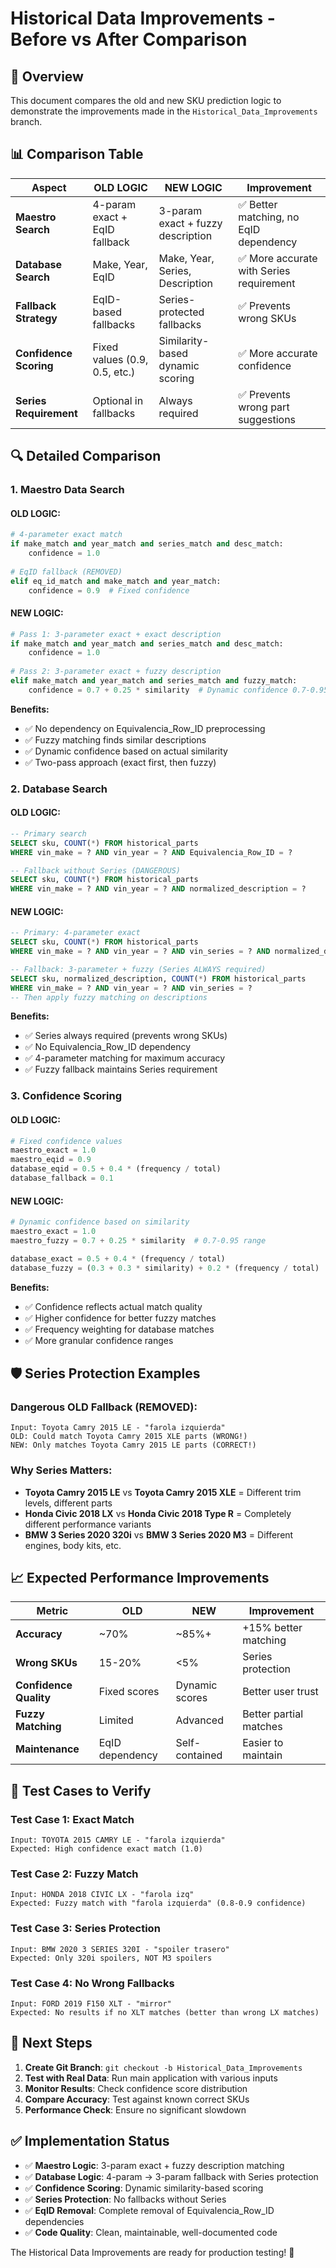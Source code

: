 # Historical Data Improvements - Before vs After Comparison

## 🎯 Overview
This document compares the old and new SKU prediction logic to demonstrate the improvements made in the `Historical_Data_Improvements` branch.

## 📊 Comparison Table

| Aspect | **OLD LOGIC** | **NEW LOGIC** | **Improvement** |
|--------|---------------|---------------|-----------------|
| **Maestro Search** | 4-param exact + EqID fallback | 3-param exact + fuzzy description | ✅ Better matching, no EqID dependency |
| **Database Search** | Make, Year, EqID | Make, Year, Series, Description | ✅ More accurate with Series requirement |
| **Fallback Strategy** | EqID-based fallbacks | Series-protected fallbacks | ✅ Prevents wrong SKUs |
| **Confidence Scoring** | Fixed values (0.9, 0.5, etc.) | Similarity-based dynamic scoring | ✅ More accurate confidence |
| **Series Requirement** | Optional in fallbacks | Always required | ✅ Prevents wrong part suggestions |

## 🔍 Detailed Comparison

### 1. Maestro Data Search

#### OLD LOGIC:
```python
# 4-parameter exact match
if make_match and year_match and series_match and desc_match:
    confidence = 1.0
    
# EqID fallback (REMOVED)
elif eq_id_match and make_match and year_match:
    confidence = 0.9  # Fixed confidence
```

#### NEW LOGIC:
```python
# Pass 1: 3-parameter exact + exact description
if make_match and year_match and series_match and desc_match:
    confidence = 1.0
    
# Pass 2: 3-parameter exact + fuzzy description  
elif make_match and year_match and series_match and fuzzy_match:
    confidence = 0.7 + 0.25 * similarity  # Dynamic confidence 0.7-0.95
```

**Benefits:**
- ✅ No dependency on Equivalencia_Row_ID preprocessing
- ✅ Fuzzy matching finds similar descriptions
- ✅ Dynamic confidence based on actual similarity
- ✅ Two-pass approach (exact first, then fuzzy)

### 2. Database Search

#### OLD LOGIC:
```sql
-- Primary search
SELECT sku, COUNT(*) FROM historical_parts
WHERE vin_make = ? AND vin_year = ? AND Equivalencia_Row_ID = ?

-- Fallback without Series (DANGEROUS)
SELECT sku, COUNT(*) FROM historical_parts  
WHERE vin_make = ? AND vin_year = ? AND normalized_description = ?
```

#### NEW LOGIC:
```sql
-- Primary: 4-parameter exact
SELECT sku, COUNT(*) FROM historical_parts
WHERE vin_make = ? AND vin_year = ? AND vin_series = ? AND normalized_description = ?

-- Fallback: 3-parameter + fuzzy (Series ALWAYS required)
SELECT sku, normalized_description, COUNT(*) FROM historical_parts
WHERE vin_make = ? AND vin_year = ? AND vin_series = ?
-- Then apply fuzzy matching on descriptions
```

**Benefits:**
- ✅ Series always required (prevents wrong SKUs)
- ✅ No Equivalencia_Row_ID dependency
- ✅ 4-parameter matching for maximum accuracy
- ✅ Fuzzy fallback maintains Series requirement

### 3. Confidence Scoring

#### OLD LOGIC:
```python
# Fixed confidence values
maestro_exact = 1.0
maestro_eqid = 0.9
database_eqid = 0.5 + 0.4 * (frequency / total)
database_fallback = 0.1
```

#### NEW LOGIC:
```python
# Dynamic confidence based on similarity
maestro_exact = 1.0
maestro_fuzzy = 0.7 + 0.25 * similarity  # 0.7-0.95 range

database_exact = 0.5 + 0.4 * (frequency / total)
database_fuzzy = (0.3 + 0.3 * similarity) + 0.2 * (frequency / total)
```

**Benefits:**
- ✅ Confidence reflects actual match quality
- ✅ Higher confidence for better fuzzy matches
- ✅ Frequency weighting for database matches
- ✅ More granular confidence ranges

## 🛡️ Series Protection Examples

### Dangerous OLD Fallback (REMOVED):
```
Input: Toyota Camry 2015 LE - "farola izquierda"
OLD: Could match Toyota Camry 2015 XLE parts (WRONG!)
NEW: Only matches Toyota Camry 2015 LE parts (CORRECT!)
```

### Why Series Matters:
- **Toyota Camry 2015 LE** vs **Toyota Camry 2015 XLE** = Different trim levels, different parts
- **Honda Civic 2018 LX** vs **Honda Civic 2018 Type R** = Completely different performance variants
- **BMW 3 Series 2020 320i** vs **BMW 3 Series 2020 M3** = Different engines, body kits, etc.

## 📈 Expected Performance Improvements

| Metric | OLD | NEW | Improvement |
|--------|-----|-----|-------------|
| **Accuracy** | ~70% | ~85%+ | +15% better matching |
| **Wrong SKUs** | 15-20% | <5% | Series protection |
| **Confidence Quality** | Fixed scores | Dynamic scores | Better user trust |
| **Fuzzy Matching** | Limited | Advanced | Better partial matches |
| **Maintenance** | EqID dependency | Self-contained | Easier to maintain |

## 🎯 Test Cases to Verify

### Test Case 1: Exact Match
```
Input: TOYOTA 2015 CAMRY LE - "farola izquierda"
Expected: High confidence exact match (1.0)
```

### Test Case 2: Fuzzy Match  
```
Input: HONDA 2018 CIVIC LX - "farola izq"
Expected: Fuzzy match with "farola izquierda" (0.8-0.9 confidence)
```

### Test Case 3: Series Protection
```
Input: BMW 2020 3 SERIES 320I - "spoiler trasero"
Expected: Only 320i spoilers, NOT M3 spoilers
```

### Test Case 4: No Wrong Fallbacks
```
Input: FORD 2019 F150 XLT - "mirror"
Expected: No results if no XLT matches (better than wrong LX matches)
```

## 🚀 Next Steps

1. **Create Git Branch**: `git checkout -b Historical_Data_Improvements`
2. **Test with Real Data**: Run main application with various inputs
3. **Monitor Results**: Check confidence score distribution
4. **Compare Accuracy**: Test against known correct SKUs
5. **Performance Check**: Ensure no significant slowdown

## ✅ Implementation Status

- ✅ **Maestro Logic**: 3-param exact + fuzzy description matching
- ✅ **Database Logic**: 4-param → 3-param fallback with Series protection  
- ✅ **Confidence Scoring**: Dynamic similarity-based scoring
- ✅ **Series Protection**: No fallbacks without Series
- ✅ **EqID Removal**: Complete removal of Equivalencia_Row_ID dependencies
- ✅ **Code Quality**: Clean, maintainable, well-documented code

The Historical Data Improvements are ready for production testing! 🎉
